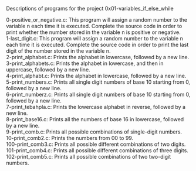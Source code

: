 Descriptions of programs for the project 0x01-variables_if_else_while

0-positive_or_negative.c: This program will assign a random number to the variable n each time it is executed. Complete the source code in order to print whether the number stored in the variable n is positive or negative.\
1-last_digit.c: This program will assign a random number to the variable n each time it is executed. Complete the source code in order to print the last digit of the number stored in the variable n.\
2-print_alphabet.c: Prints the alphabet in lowercase, followed by a new line.\
3-print_alphabets.c: Prints the alphabet in lowercase, and then in uppercase, followed by a new line.\
4-print_alphabt.c: Prints the alphabet in lowercase, followed by a new line.\
5-print_numbers.c: Prints all single digit numbers of base 10 starting from 0, followed by a new line.\
6-print_numberz.c: Prints all single digit numbers of base 10 starting from 0, followed by a new line.\
7-print_tebahpla.c: Prints the lowercase alphabet in reverse, followed by a new line.\
8-print_base16.c: Prints all the numbers of base 16 in lowercase, followed by a new line.\
9-print_comb.c: Prints all possible combinations of single-digit numbers.\
10-print_comb2.c: Prints the numbers from 00 to 99.\
100-print_comb3.c: Prints all possible different combinations of two digits.\
101-print_comb4.c: Prints all possible different combinations of three digits.\
102-print_comb5.c: Prints all possible combinations of two two-digit numbers.
